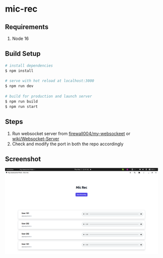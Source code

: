 # mic-rec

## Requirements

1. Node 16

## Build Setup

```bash
# install dependencies
$ npm install

# serve with hot reload at localhost:3000
$ npm run dev

# build for production and launch server
$ npm run build
$ npm run start

```

## Steps

1. Run websocket server from [firewall004/my-websockeet](https://github.com/firewall004/my-websockeet) or [wiki/Websocket-Server](https://github.com/firewall004/Mic-Rec/wiki/Websocket-Server)
2. Check and modify the port in both the repo accordingly

## Screenshot

![PWA Mic Rec](static/pwa_app.png)
